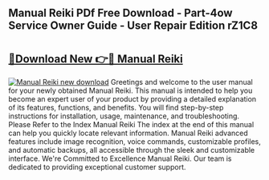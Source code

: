 ## Manual Reiki PDf Free Download - Part-4ow Service Owner Guide - User Repair Edition rZ1C8

# <h2><a href="http://cf23870.oget.top/?id=Manual+Reiki">🔗Download New 👉🔴 Manual Reiki</a></h2>

[![Manual Reiki new download](https://i.imgur.com/5g1atiW.png)](http://cf23870.oget.top/?id=Manual+Reiki)
Greetings and welcome to the user manual for your newly obtained Manual Reiki. This manual is intended to help you become an expert user of your product by providing a detailed explanation of its features, functions, and benefits. You will find step-by-step instructions for installation, usage, maintenance, and troubleshooting. Please Refer to the Index Manual Reiki The index at the end of this manual can help you quickly locate relevant information. Manual Reiki advanced features include image recognition, voice commands, customizable profiles, and automatic backups, all accessible through the sleek and customizable interface. We're Committed to Excellence Manual Reiki. Our team is dedicated to providing exceptional customer support.
